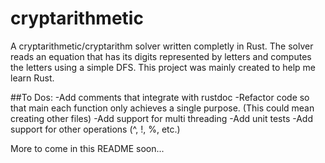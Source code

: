 # cryptarithmetic
A cryptarithmetic/cryptarithm solver written completly in Rust. The solver reads an equation that has its digits represented by letters and computes the letters using a simple DFS. This project was mainly created to help me learn Rust.

##To Dos:
-Add comments that integrate with rustdoc
-Refactor code so that main each function only achieves a single purpose. (This could mean creating other files)
-Add support for multi threading
-Add unit tests
-Add support for other operations (^, !, %, etc.)


More to come in this README soon...
